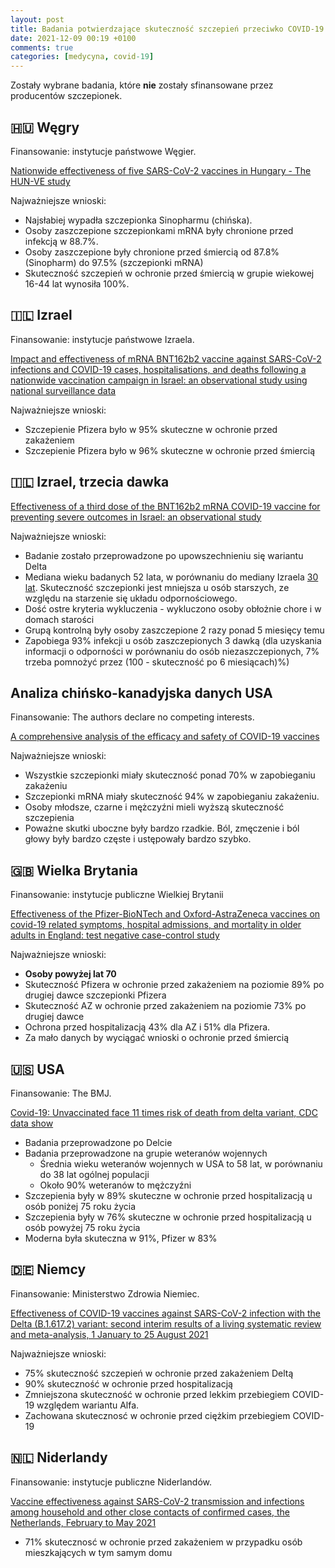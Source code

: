```yaml
---
layout: post 
title: Badania potwierdzające skuteczność szczepień przeciwko COVID-19 
date: 2021-12-09 00:19 +0100
comments: true
categories: [medycyna, covid-19]
---
```


Zostały wybrane badania, które **nie** zostały sfinansowane przez producentów szczepionek.

## 🇭🇺 Węgry

Finansowanie: instytucje państwowe Węgier.

[Nationwide effectiveness of five SARS-CoV-2 vaccines in Hungary - The HUN-VE study](https://www.sciencedirect.com/science/article/pii/S1198743X2100639X)

Najważniejsze wnioski:

* Najsłabiej wypadła szczepionka Sinopharmu (chińska).
* Osoby zaszczepione szczepionkami mRNA były chronione przed infekcją w 88.7%.
* Osoby zaszczepione były chronione przed śmiercią od 87.8% (Sinopharm) do 97.5% (szczepionki mRNA)
* Skuteczność szczepień w ochronie przed śmiercią w grupie wiekowej 16-44 lat wynosiła 100%.

<!--more-->

## 🇮🇱 Izrael

Finansowanie: instytucje państwowe Izraela.

[Impact and effectiveness of mRNA BNT162b2 vaccine against SARS-CoV-2 infections and COVID-19 cases, hospitalisations, and deaths following a nationwide vaccination campaign in Israel: an observational study using national surveillance data](https://pubmed.ncbi.nlm.nih.gov/33964222/)

Najważniejsze wnioski:

* Szczepienie Pfizera było w 95% skuteczne w ochronie przed zakażeniem
* Szczepienie Pfizera było w 96% skuteczne w ochronie przed śmiercią

## 🇮🇱 Izrael, trzecia dawka

[Effectiveness of a third dose of the BNT162b2 mRNA COVID-19 vaccine for preventing severe outcomes in Israel: an observational study](https://www.thelancet.com/journals/lancet/article/PIIS0140-6736(21)02249-2/fulltext)

Najważniejsze wnioski:

* Badanie zostało przeprowadzone po upowszechnieniu się wariantu Delta
* Mediana wieku badanych 52 lata, w porównaniu do mediany
  Izraela [30 lat](https://www.worldometers.info/world-population/israel-population/). Skuteczność szczepionki jest
  mniejsza u osób starszych, ze względu na starzenie się układu odpornościowego.
* Dość ostre kryteria wykluczenia - wykluczono osoby obłożnie chore i w domach starości
* Grupą kontrolną były osoby zaszczepione 2 razy ponad 5 miesięcy temu
* Zapobiega 93% infekcji u osób zaszczepionych 3 dawką (dla uzyskania informacji o odporności w porównaniu do osób
  niezaszczepionych, 7% trzeba pomnożyć przez (100 - skuteczność po 6 miesiącach)%)

## Analiza chińsko-kanadyjska danych USA

Finansowanie: The authors declare no competing interests.

[A comprehensive analysis of the efficacy and safety of COVID-19 vaccines](https://pubmed.ncbi.nlm.nih.gov/34365034/)

Najważniejsze wnioski:

* Wszystkie szczepionki miały skuteczność ponad 70% w zapobieganiu zakażeniu
* Szczepionki mRNA miały skuteczność 94% w zapobieganiu zakażeniu.
* Osoby młodsze, czarne i mężczyźni mieli wyższą skuteczność szczepienia
* Poważne skutki uboczne były bardzo rzadkie. Ból, zmęczenie i ból głowy były bardzo częste i ustępowały bardzo szybko.

## 🇬🇧 Wielka Brytania

Finansowanie: instytucje publiczne Wielkiej Brytanii

[Effectiveness of the Pfizer-BioNTech and Oxford-AstraZeneca vaccines on covid-19 related symptoms, hospital admissions, and mortality in older adults in England: test negative case-control study](https://pubmed.ncbi.nlm.nih.gov/33985964/)

Najważniejsze wnioski:

* **Osoby powyżej lat 70**
* Skuteczność Pfizera w ochronie przed zakażeniem na poziomie 89% po drugiej dawce szczepionki Pfizera
* Skuteczność AZ w ochronie przed zakażeniem na poziomie 73% po drugiej dawce
* Ochrona przed hospitalizacją 43% dla AZ i 51% dla Pfizera.
* Za mało danych by wyciągać wnioski o ochronie przed śmiercią


## 🇺🇸 USA

Finansowanie: The BMJ.

[Covid-19: Unvaccinated face 11 times risk of death from delta variant, CDC data show](https://www.bmj.com/content/374/bmj.n2282)

* Badania przeprowadzone po Delcie
* Badania przeprowadzone na grupie weteranów wojennych
  * Średnia wieku weteranów wojennych w USA to 58 lat, w porównaniu do 38 lat ogólnej populacji
  * Około 90% weteranów to mężczyźni
* Szczepienia były w 89% skuteczne w ochronie przed hospitalizacją u osób poniżej 75 roku życia
* Szczepienia były w 76% skuteczne w ochronie przed hospitalizacją u osób powyżej 75 roku życia
* Moderna była skuteczna w 91%, Pfizer w 83%

## 🇩🇪 Niemcy

Finansowanie: Ministerstwo Zdrowia Niemiec.

[Effectiveness of COVID-19 vaccines against SARS-CoV-2 infection with the Delta (B.1.617.2) variant: second interim results of a living systematic review and meta-analysis, 1 January to 25 August 2021](https://pubmed.ncbi.nlm.nih.gov/34651577/)

Najważniejsze wnioski:

* 75% skuteczność szczepień w ochronie przed zakażeniem Deltą
* 90% skuteczność w ochronie przed hospitalizacją
* Zmniejszona skuteczność w ochronie przed lekkim przebiegiem COVID-19 względem wariantu Alfa.
* Zachowana skutecznosć w ochronie przed ciężkim przebiegiem COVID-19

## 🇳🇱 Niderlandy

Finansowanie: instytucje publiczne Niderlandów.

[Vaccine effectiveness against SARS-CoV-2 transmission and infections among household and other close contacts of confirmed cases, the Netherlands, February to May 2021](https://pubmed.ncbi.nlm.nih.gov/34355689/)

* 71% skutecznosć w ochronie przed zakażeniem w przypadku osób mieszkających w tym samym domu


